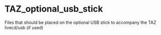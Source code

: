 # TAZ_optional_usb_stick
Files that should be placed on the optional USB stick to accompany the TAZ livecd/usb (if used)
